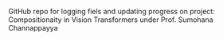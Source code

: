 GitHub repo for logging fiels and updating progress on project: Compositionaity in Vision Transformers under Prof. Sumohana Channappayya
